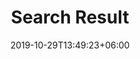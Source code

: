 ---
title: "Search Result"
date: 2019-10-29T13:49:23+06:00
draft: false

# meta description
description: "What do you want to read about today?"

# type
type : "search"
---
